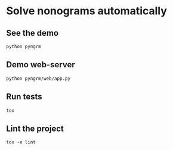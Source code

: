 # Solve nonograms automatically

## See the demo
```
python pyngrm
```

## Demo web-server
```
python pyngrm/web/app.py
```


## Run tests

```
tox
```

## Lint the project

```
tox -e lint
```
